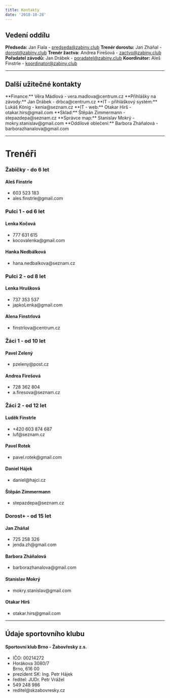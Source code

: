 ```yaml
---
title: Kontakty
date: '2018-10-28'
---
```

<h2>Vedení oddílu</h2>

**Předseda:** Jan Fiala - predseda@zabiny.club
**Trenér dorostu:** Jan Zháňal - dorost@zabiny.club
**Trenér žactva:** Andrea Firešová - zactvo@zabiny.club
**Pořadatel závodů:** Jan Drábek - poradatel@zabiny.club
**Koordinátor:** Aleš Finstrle - koordinator@zabiny.club
<!--
<h4>Libor Zřídkaveselý - předseda</h4>
<ul class="fa-ul">
    <li><i class="fa-li fa fa-phone"></i>604 996 773</li>
    <li><i class="fa-li fa fa-envelope"></i>zr@sky.cz</li>
    <li><i class="fa-li fa fa-home"></i>Skorkovského 153<br>Brno, 636 00</li>
</ul>
-->
<hr>
<h2>Další užitečné kontakty</h2>
**Finance:** Věra Mádlová - vera.madlova@centrum.cz
**Přihlášky na závody:** Jan Drábek - drbca@centrum.cz
**IT - přihláškový systém:** Lukáš König - kenia@seznam.cz  
**IT - web:** Otakar Hirš - otakar.hirs@gmail.com
**Sklad:** Štěpán Zimmermann - stepazdepa@seznam.cz
**Správce map:** Stanislav Mokrý - mokry.stanislav@gmail.com
**Oddílové oblečení:** Barbora Zháňalová - barborazhanalova@gmail.com
<div class="row">
    <!--
    <div class="col-lg-6">  
        <h4>Finance - Věra Mádlová</h4>
            <ul class="fa-ul">
                <li><i class="fa-li fa fa-envelope"></i>vera.madlova@centrum.cz</li>
            </ul>
    </div>
    <div class="col-lg-6">
        <h4>Přihlášky na závody + Polaris - Jan Drábek</h4>
            <ul class="fa-ul">
                <li><i class="fa-li fa fa-envelope"></i>drbca@centrum.cz</li>
            </ul>
    </div>
    <div class="col-lg-6">
        <h3>IT</h3>
            <h4>Richard Pátek</h4>
            <ul class="fa-ul">
                <li><i class="fa-li fa fa-envelope"></i>arnost.p@centrum.cz</li>
            </ul>
            <h4>Otakar Hirš</h4>
            <ul class="fa-ul">
                <li><i class="fa-li fa fa-envelope"></i>otakar.hirs@gmail.com</li>
            </ul>
    </div>
    <div class="col-lg-6">
        <h4>Sklad - Štěpán Zimmermann</h4>
            <ul class="fa-ul">
                <li><i class="fa-li fa fa-envelope"></i>stepazdepa@seznam.cz</li>
            </ul>
    </div>
    **Trenéři:** Jan Drábek, Alena Finstrlová, Aleš Finstrle, Luděk Finstrle, Andrea Firešová, Daniel Hájek, Lenka Hrušková, Dobra Janotová, Jitka Kabáthová, Lenka Kočová, Hana Nedbálková, Pavel Zelený, Jan Zháňal, Štěpán Zimmermann
    -->
    <div class="col-12"> 
    <hr>
    <h1>Trenéři</h1>
    </div>
    <div class="divOuter col-lg-6" id="zabicky">
        <div class="contact--divInner">
        <h3>Žabičky - do 6 let</h3>
            <h4>Aleš Finstrle</h4>
            <ul class="fa-ul">
                <li><i class="fa-li fa fa-phone"></i>603 523 183</li>
                <li><i class="fa-li fa fa-envelope"></i>ales.finstrle@gmail.com</li>
            </ul>
        </div>  
    </div>
    <div class="divOuter col-lg-6" id="pulci1">
        <div class="contact--divInner">
        <h3>Pulci 1 - od 6 let</h3>
            <h4>Lenka Kočová</h4>
            <ul class="fa-ul">
                <li><i class="fa-li fa fa-phone"></i>777 631 615</li>
                <li><i class="fa-li fa fa-envelope"></i>kocovalenka@gmail.com</li>
            </ul>  
            <h4>Hanka Nedbálková</h4>
            <ul class="fa-ul">
                <li><i class="fa-li fa fa-envelope"></i>hana.nedbalkova@seznam.cz</li>
            </ul>      
        </div>
    </div>
    <div class="divOuter col-lg-6" id="pulci2">
        <div class="contact--divInner">
        <h3>Pulci 2 - od 8 let</h3>
            <h4>Lenka Hrušková</h4>
            <ul class="fa-ul">
                <li><i class="fa-li fa fa-phone"></i>737 353 537</li>
                <li><i class="fa-li fa fa-envelope"></i>japkoLenka@gmail.com</li>
            </ul>
            <h4>Alena Finstrlová</h4>
            <ul class="fa-ul">
                <li><i class="fa-li fa fa-envelope"></i>finstrlova@centrum.cz</li>
            </ul>          
            </div>
    </div>
    <div class="divOuter col-lg-6" id="zaci1">
       <div class="contact--divInner">
        <h3>Žáci 1 - od 10 let</h3>
            <h4>Pavel Zelený</h4>
            <ul class="fa-ul">
                <li><i class="fa-li fa fa-envelope"></i>pzeleny@post.cz</li>
            </ul>
            <h4>Andrea Firešová</h4>
            <ul class="fa-ul">
                <li><i class="fa-li fa fa-phone"></i>728 362 804</li>
                <li><i class="fa-li fa fa-envelope"></i>a.firesova@seznam.cz</li>
            </ul>            
            </div>
    </div>
    <div class="divOuter col-lg-6" id="zaci2">
       <div class="contact--divInner">
        <h3>Žáci 2 - od 12 let</h3>
            <h4>Luděk Finstrle</h4>
            <ul class="fa-ul">
                <li><i class="fa-li fa fa-phone"></i>+420 603 874 687</li>
                <li><i class="fa-li fa fa-envelope"></i>luf@seznam.cz</li>
            </ul>
            <h4>Pavel Rotek</h4>
            <ul class="fa-ul">
                <li><i class="fa-li fa fa-envelope"></i>pavel.rotek@gmail.com</li>
            </ul>
            <h4>Daniel Hájek</h4>
            <ul class="fa-ul">
                <li><i class="fa-li fa fa-envelope"></i>daniel@hajci.cz</li>
            </ul>
            <h4>Štěpán Zimmermann</h4>
            <ul class="fa-ul">
                <li><i class="fa-li fa fa-envelope"></i>stepazdepa@seznam.cz</li>
            </ul>
        </div>
    </div>
    <div class="divOuter col-lg-6" id="dorost">
        <div class="contact--divInner">
        <h3>Dorost+ - od 15 let</h3>
            <h4>Jan Zháňal</h4>
            <ul class="fa-ul">
                <li><i class="fa-li fa fa-phone"></i>725 258 326</li>
                <li><i class="fa-li fa fa-envelope"></i>jenda.zh@gmail.com</li>
            </ul>
            <h4>Barbora Zháňalová</h4>
            <ul class="fa-ul">
                <li><i class="fa-li fa fa-envelope"></i>barborazhanalova@gmail.com</li>
            </ul>
            <h4>Stanislav Mokrý</h4>
            <ul class="fa-ul">
                <li><i class="fa-li fa fa-envelope"></i>mokry.stanislav@gmail.com</li>
            </ul>
            <h4>Otakar Hirš</h4>
            <ul class="fa-ul">
                <li><i class="fa-li fa fa-envelope"></i>otakar.hirs@gmail.com</li>
            </ul>
        </div>
    </div>
</div>
    
<hr>
<h2>Údaje sportovního klubu</h2>
<h4>Sportovní klub Brno - Žabovřesky z.s.</h4>
<ul class="fa-ul">
    <li>IČO: 00214272</li>
    <li><i class="fa-li fa fa-map-marker"></i>Horákova 3080/7<br>Brno, 616 00</li>
    <li>prezident SK: Ing. Petr Hájek</li>
    <li>ředitel: JUDr. Petr Vrážel</li>
    <li><i class="fa-li fa fa-phone"></i>549 248 986</li>
    <li><i class="fa-li fa fa-envelope"></i>reditel@skzabovresky.cz</li>
</ul>



 


